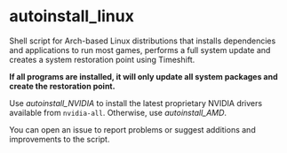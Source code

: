 # autoinstall_linux
Shell script for Arch-based Linux distributions that installs dependencies and applications to run most games, performs a full system update and creates a system restoration point using Timeshift.

**If all programs are installed, it will only update all system packages and create the restoration point.**

Use *autoinstall_NVIDIA* to install the latest proprietary NVIDIA drivers available from `nvidia-all`. Otherwise, use *autoinstall_AMD*.

You can open an issue to report problems or suggest additions and improvements to the script. 
